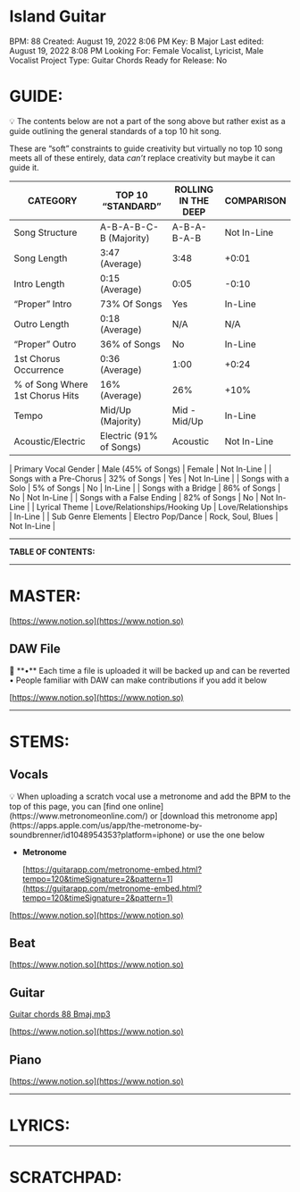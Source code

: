 # Island Guitar

BPM: 88
Created: August 19, 2022 8:06 PM
Key: B Major
Last edited: August 19, 2022 8:08 PM
Looking For: Female Vocalist, Lyricist, Male Vocalist
Project Type: Guitar Chords
Ready for Release: No

# **GUIDE:**

<aside>
💡 The contents below are not a part of the song above but rather exist as a guide outlining the general standards of a top 10 hit song.

These are “soft” constraints to guide creativity but virtually no top 10 song meets all of these entirely, data *can’t* replace creativity but maybe it can guide it.

</aside>

| CATEGORY | TOP 10 “STANDARD” | ROLLING IN THE DEEP | COMPARISON |
| --- | --- | --- | --- |
| Song Structure | A-B-A-B-C-B (Majority) | A-B-A-B-A-B | Not In-Line |
| Song Length | 3:47 (Average) | 3:48 | +0:01 |
| Intro Length | 0:15 (Average) | 0:05 | -0:10 |
| “Proper” Intro | 73% Of Songs | Yes | In-Line |
| Outro Length | 0:18 (Average) | N/A | N/A |
| “Proper” Outro | 36% of Songs | No | In-Line |
| 1st Chorus Occurrence | 0:36 (Average) | 1:00 | +0:24 |
| % of Song Where 1st Chorus Hits | 16% (Average) | 26% | +10% |
| Tempo | Mid/Up (Majority) | Mid - Mid/Up | In-Line |
| Acoustic/Electric | Electric (91% of Songs) | Acoustic | Not In-Line |

| Primary Vocal Gender | Male (45% of Songs) | Female | Not In-Line |
| Songs with a Pre-Chorus | 32% of Songs | Yes | Not In-Line |
| Songs with a Solo | 5% of Songs | No | In-Line |
| Songs with a Bridge | 86% of Songs | No | Not In-Line |
| Songs with a False Ending | 82% of Songs | No | Not In-Line |
| Lyrical Theme | Love/Relationships/Hooking Up | Love/Relationships | In-Line |
| Sub Genre Elements | Electro Pop/Dance | Rock, Soul, Blues | Not In-Line |

---

**TABLE OF CONTENTS:**

---

# MASTER:

[https://www.notion.so](https://www.notion.so)

## **DAW File**

<aside>
💾 **•** Each time a file is uploaded it will be backed up and can be reverted
• People familiar with DAW can make contributions if you add it below

</aside>

[https://www.notion.so](https://www.notion.so)

---

# STEMS:

## Vocals

<aside>
💡 When uploading a scratch vocal use a metronome and add the BPM to the top of this page, you can [find one online](https://www.metronomeonline.com/) or [download this metronome app](https://apps.apple.com/us/app/the-metronome-by-soundbrenner/id1048954353?platform=iphone) or use the one below

- **Metronome**
    
    [https://guitarapp.com/metronome-embed.html?tempo=120&timeSignature=2&pattern=1](https://guitarapp.com/metronome-embed.html?tempo=120&timeSignature=2&pattern=1)
    
</aside>

[https://www.notion.so](https://www.notion.so)

## Beat

[https://www.notion.so](https://www.notion.so)

## Guitar

[Guitar chords 88 Bmaj.mp3](Island%20Guitar%20f59a993b01a747dfb8af4840285ca631/Guitar_chords_88_Bmaj.mp3)

[https://www.notion.so](https://www.notion.so)

## Piano

[https://www.notion.so](https://www.notion.so)

---

# LYRICS:

---

# **SCRATCHPAD:**